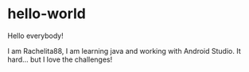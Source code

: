 # hello-world

Hello everybody!

I am Rachelita88, I am learning java and working with Android Studio.
It hard... but I love the challenges!
